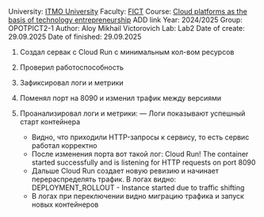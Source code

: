 University: [ITMO University](https://itmo.ru/ru/)
Faculty: [FICT](https://fict.itmo.ru)
Course: [Cloud platforms as the basis of technology entrepreneurship](https://) ADD link
Year: 2024/2025
Group: OPOTPICT2-1
Author: Aloy Mikhail Victorovich
Lab: Lab2
Date of create: 29.09.2025
Date of finished: 29.09.2025

1. Создал сервак с Cloud Run с минимальным кол-вом ресурсов


2. Проверил работоспособность


3. Зафиксировал логи и метрики


4. Поменял порт на 8090 и изменил трафик между версиями

5. Проанализировал логи и метрики:
   — Логи показывают успешный старт контейнера
   - Видно, что приходили HTTP-запросы к сервису, то есть сервис работал корректно
   - После изменения порта вот такой лог: Cloud Run! The container started successfully and is listening for HTTP requests on port 8090
   - Дальше Cloud Run создает новую ревизию и начинает перераспределять трафик. В логах видно: DEPLOYMENT_ROLLOUT - Instance started due to traffic shifting
   - В логах при переключении видно миграцию трафика и запуск новых контейнеров

